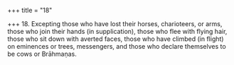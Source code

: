+++
title = "18"

+++
18. Excepting those who have lost their horses, charioteers, or arms, those who join their hands (in supplication), those who flee with flying hair, those who sit down with averted faces, those who have climbed (in flight) on eminences or trees, messengers, and those who declare themselves to be cows or Brāhmaṇas.
